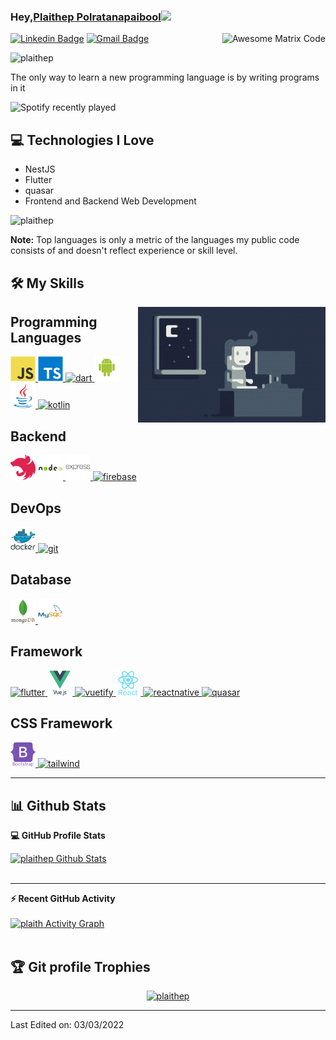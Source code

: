 ### Hey,[Plaithep Polratanapaibool]()<img src="https://media.giphy.com/media/hvRJCLFzcasrR4ia7z/giphy.gif" width="25px">

<img src = 'https://github.com/MarikIshtar007/MarikIshtar007/blob/master/images/matrix.gif' alt = 'Awesome Matrix Code' align='right'/>

[![Linkedin Badge](https://img.shields.io/badge/-Plaithep-blue?style=flat-square&logo=Linkedin&logoColor=white&link=https://www.linkedin.com/in/plaithep-polratanapaibool-264b021a7/)](https://www.linkedin.com/in/plaithep-polratanapaibool-264b021a7/) [![Gmail Badge](https://img.shields.io/badge/-polratanapaibool.p@gmail.com-c14438?style=flat-square&logo=Gmail&logoColor=white&link=mailto:polratanapaibool.p@gmail.com)](mailto:asterp04@gmail.com)

<p align="left"> <img src="https://komarev.com/ghpvc/?username=plaithep&label=Profile%20views&color=0e75b6&style=flat" alt="plaithep" /> </p>

The only way to learn a new programming language is by writing programs in it


![Spotify recently played](https://spotify-recently-played-readme.vercel.app/api?user=uptagi56c75v4vnwlhgp2ze3g)
## :computer: Technologies I Love

* NestJS
* Flutter
* quasar
* Frontend and Backend Web Development


<p align="left"><img  src="https://github-readme-stats.vercel.app/api/top-langs?username=plaithep&show_icons=true&locale=en&layout=compact&theme=algolia" alt="plaithep" /></p>
<b>Note:</b> Top languages is only a metric of the languages my public code consists of and doesn't reflect experience or skill level.


## 🛠️ My Skills


<img alt="Night Coding" src="https://raw.githubusercontent.com/AVS1508/AVS1508/master/assets/Night-Coding.gif" align="right"/>

## Programming Languages
<a href="https://developer.mozilla.org/en-US/docs/Web/JavaScript" target="_blank" rel="noreferrer"> <img src="https://raw.githubusercontent.com/devicons/devicon/master/icons/javascript/javascript-original.svg" alt="javascript" width="40" height="40"/> </a>
<a href="https://www.typescriptlang.org/" target="_blank" rel="noreferrer"> <img src="https://raw.githubusercontent.com/devicons/devicon/master/icons/typescript/typescript-original.svg" alt="typescript" width="40" height="40"/> </a><a href="https://dart.dev" target="_blank" rel="noreferrer"> <img src="https://www.vectorlogo.zone/logos/dartlang/dartlang-icon.svg" alt="dart" width="40" height="40"/> </a><a href="https://developer.android.com" target="_blank" rel="noreferrer">
<img src="https://raw.githubusercontent.com/devicons/devicon/master/icons/android/android-original-wordmark.svg" alt="android" width="40" height="40"/>
</a><a href="https://www.java.com" target="_blank" rel="noreferrer"> <img src="https://raw.githubusercontent.com/devicons/devicon/master/icons/java/java-original.svg" alt="java" width="40" height="40"/> </a>
<a href="https://kotlinlang.org" target="_blank" rel="noreferrer"> <img src="https://www.vectorlogo.zone/logos/kotlinlang/kotlinlang-icon.svg" alt="kotlin" width="40" height="40"/> </a>

## Backend
<a href="https://nestjs.com/" target="_blank" rel="noreferrer"> <img src="https://raw.githubusercontent.com/devicons/devicon/master/icons/nestjs/nestjs-plain.svg" alt="nestjs" width="40" height="40"/></a>
<a href="https://nodejs.org" target="_blank" rel="noreferrer"> <img src="https://raw.githubusercontent.com/devicons/devicon/master/icons/nodejs/nodejs-original-wordmark.svg" alt="nodejs" width="40" height="40"/> </a>
<a href="https://expressjs.com" target="_blank" rel="noreferrer"> <img src="https://raw.githubusercontent.com/devicons/devicon/master/icons/express/express-original-wordmark.svg" alt="express" width="40" height="40"/> </a>
<a href="https://firebase.google.com/" target="_blank" rel="noreferrer"> <img src="https://www.vectorlogo.zone/logos/firebase/firebase-icon.svg" alt="firebase" width="40" height="40"/> </a>

## DevOps
<a href="https://www.docker.com/" target="_blank" rel="noreferrer"> <img src="https://raw.githubusercontent.com/devicons/devicon/master/icons/docker/docker-original-wordmark.svg" alt="docker" width="40" height="40"/> </a>
<a href="https://git-scm.com/" target="_blank" rel="noreferrer"> <img src="https://www.vectorlogo.zone/logos/git-scm/git-scm-icon.svg" alt="git" width="40" height="40"/> </a>


## Database
<a href="https://www.mongodb.com/" target="_blank" rel="noreferrer"> <img src="https://raw.githubusercontent.com/devicons/devicon/master/icons/mongodb/mongodb-original-wordmark.svg" alt="mongodb" width="40" height="40"/> </a><a href="https://www.mysql.com/" target="_blank" rel="noreferrer"> <img src="https://raw.githubusercontent.com/devicons/devicon/master/icons/mysql/mysql-original-wordmark.svg" alt="mysql" width="40" height="40"/> </a>


## Framework
<a href="https://flutter.dev" target="_blank" rel="noreferrer"> <img src="https://www.vectorlogo.zone/logos/flutterio/flutterio-icon.svg" alt="flutter" width="40" height="40"/> </a><a href="https://vuejs.org/" target="_blank" rel="noreferrer"> <img src="https://raw.githubusercontent.com/devicons/devicon/master/icons/vuejs/vuejs-original-wordmark.svg" alt="vuejs" width="40" height="40"/> </a>
<a href="https://vuetifyjs.com/en/" target="_blank" rel="noreferrer"> <img src="https://bestofjs.org/logos/vuetify.svg" alt="vuetify" width="40" height="40"/> </a>
<a href="https://reactjs.org/" target="_blank" rel="noreferrer"> <img src="https://raw.githubusercontent.com/devicons/devicon/master/icons/react/react-original-wordmark.svg" alt="react" width="40" height="40"/> </a> <a href="https://reactnative.dev/" target="_blank" rel="noreferrer"> <img src="https://reactnative.dev/img/header_logo.svg" alt="reactnative" width="40" height="40"/> </a>
<a href="https://quasar.dev/" target="_blank" rel="noreferrer"> <img src="https://cdn.quasar.dev/logo/svg/quasar-logo.svg" alt="quasar" width="40" height="40"/> </a>


## CSS Framework
<a href="https://getbootstrap.com" target="_blank" rel="noreferrer"> <img src="https://raw.githubusercontent.com/devicons/devicon/master/icons/bootstrap/bootstrap-plain-wordmark.svg" alt="bootstrap" width="40" height="40"/> </a><a href="https://tailwindcss.com/" target="_blank" rel="noreferrer"> <img src="https://www.vectorlogo.zone/logos/tailwindcss/tailwindcss-icon.svg" alt="tailwind" width="40" height="40"/></a>


----

## 📊 Github Stats
  <summary><b>💻 GitHub Profile Stats</b></summary>
<p align="center">

<a href="https://github.com/plaithep/github-readme-stats"><img alt="plaithep Github Stats" src="https://github-readme-stats.vercel.app/api?username=plaithep&show_icons=true&count_private=true&theme=algolia" height="192px"/></a>
<br/>
&nbsp;
  </p>

----

  <summary><b>⚡ Recent GitHub Activity</b></summary>
  <br/>
   <a href="https://github.com/plaithep"><img alt="plaith Activity Graph" src="https://activity-graph.herokuapp.com/graph?username=plaithep&custom_title=Plaithep's%20Contribution%20Graph&theme=react-dark" /></a>
  <br/>

<br/>

## :trophy: Git profile Trophies

<p align="center"> <a href="https://github.com/plaithep"><img src="https://github-profile-trophy.vercel.app/?username=plaithep&layout=compact&theme=algolia" alt="plaithep" /></a> </p>

----
Last Edited on: 03/03/2022




